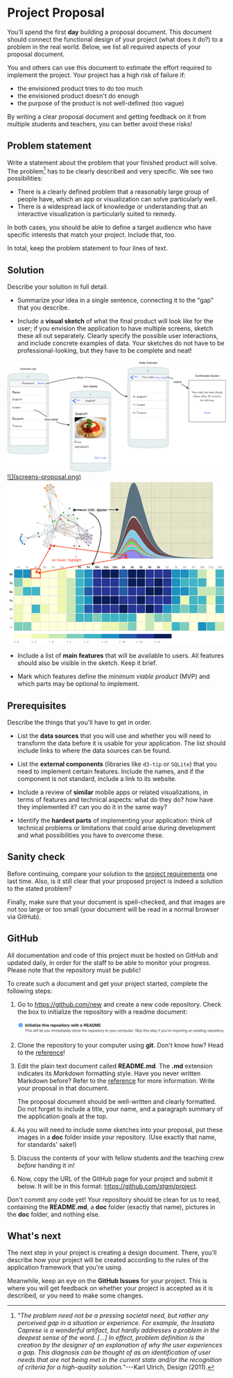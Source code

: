 # Project Proposal

You'll spend the first **day** building a proposal document. This document should connect the functional design of your project (what does it do?) to a problem in the real world.  Below, we list all required aspects of your proposal document.

You and others can use this document to estimate the effort required to implement the project. Your project has a high risk of failure if:

- the envisioned product tries to do too much
- the envisioned product doesn't do enough
- the purpose of the product is not well-defined (too vague)

By writing a clear proposal document and getting feedback on it from multiple students and teachers, you can better avoid these risks!

## Problem statement

Write a statement about the problem that your finished product will solve. The problem[^1] has to be clearly described and very specific. We see two possibilities:

- There is a clearly defined problem that a reasonably large group of people have, which an app or visualization can solve particularly well.
- There is a widespread lack of knowledge or understanding that an interactive visualization is particularly suited to remedy.

In both cases, you should be able to define a target audience who have specific interests that match your project. Include that, too.

In total, keep the problem statement to four lines of text.

## Solution

Describe your solution in full detail.

- Summarize your idea in a single sentence, connecting it to the "gap" that you describe.

- Include a **visual sketch** of what the final product will look like for the user; if you envision the application to have multiple screens, sketch these all out separately. Clearly specify the possible user interactions, and include concrete examples of data. Your sketches do not have to be professional-looking, but they have to be complete and neat!

<div class="row">
<div class="col-xs-6 col-md-3">
<a href="#" class="thumbnail">
<img src="screens-proposal.png">
![](screens-proposal.png)
</a>
</div>
<div class="col-xs-6 col-md-3">
<a href="#" class="thumbnail">
<img src="sketch.jpg">
</a>
</div>
</div>

- Include a list of **main features** that will be available to users. All features should also be visible in the sketch. Keep it brief.

- Mark which features define the *minimum viable product* (MVP) and which parts may be optional to implement.

## Prerequisites

Describe the things that you'll have to get in order.

- List the **data sources** that you will use and whether you will need to transform the data before it is usable for your application. The list should include links to where the data sources can be found.

- List the **external components** (libraries like `d3-tip` or `SQLite`) that you need to implement certain features. Include the names, and if the component is not standard, include a link to its website.

- Include a review of **similar** mobile apps or related visualizations, in terms of features and technical aspects: what do they do? how have they implemented it? can you do it in the same way?

- Identify the **hardest parts** of implementing your application: think of technical problems or limitations that could arise during development and what possibilities you have to overcome these.

## Sanity check

Before continuing, compare your solution to the [project requirements](/reference/requirements) one last time. Also, is it still clear that your proposed project is indeed a solution to the stated problem?

Finally, make sure that your document is spell-checked, and that images are not too large or too small (your document will be read in a normal browser via GitHub).

## GitHub

All documentation and code of this project must be hosted on GitHub and updated
daily, in order for the staff to be able to monitor your progress. Please note
that the repository must be public!

To create such a document and get your project started, complete the following
steps:

1. Go to <https://github.com/new> and create a new code repository. Check the box to initialize the repository with a readme document:

   ![Check Initialize this repository with a README](readme.png)

2. Clone the repository to your computer using **git**. Don't know how? Head to the [reference](/reference/git)!

3. Edit the plain text document called **README.md**. The **.md** extension indicates its *Markdown* formatting style. Have you never written Markdown before? Refer to the [reference](/reference/markdown) for more information. Write your proposal in that document.

   The proposal document should be well-written and clearly formatted. Do not forget to include a
   title, your name, and a paragraph summary of the application goals at the top.

4. As you will need to include some sketches into your proposal, put these images in a **doc** folder inside your repository. (Use exactly that name, for standards' sake!)

5. Discuss the contents of your with fellow students and the teaching crew *before* handing it in!

6. Now, copy the URL of the GitHub page for your project and submit it below. It will be in this format: <https://github.com/stgm/project>.

Don't commit any code yet! Your repository should be clean for us to read, containing the **README.md**, a **doc** folder (exactly that name), pictures in the **doc** folder, and nothing else.

## What's next

The next step in your project is creating a design document. There, you'll describe how your project will be created according to the rules of the application framework that you're using.

Meanwhile, keep an eye on the **GitHub Issues** for your project. This is where you will get feedback on whether your project is accepted as it is described, or you need to make some changes.

[^1]: *"The problem need not be a pressing societal need, but rather any perceived gap in a situation or experience. For example, the Insalata Caprese is a wonderful artifact, but hardly addresses a problem in the deepest sense of the word. [...] In effect, problem definition is the creation by the designer of an explanation of why the user experiences a gap. This diagnosis can be thought of as an identification of user needs that are not being met in the current state and/or the recognition of criteria for a high-quality solution."*---Karl Ulrich, Design (2011).

